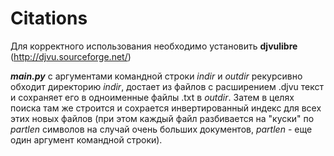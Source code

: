 # Citations


Для корректного использования необходимо установить **djvulibre** (http://djvu.sourceforge.net/)


***main.py*** с аргументами командной строки *indir* и *outdir* рекурсивно обходит директорию *indir*, достает из файлов с расширением .djvu текст и сохраняет его в одноименные файлы .txt в *outdir*. Затем в целях поиска там же строится и сохрается инвертированный индекс для всех этих новых файлов (при этом каждый файл разбивается на "куски" по *partlen* символов на случай очень больших документов, *partlen* - еще один аргумент командной строки).

